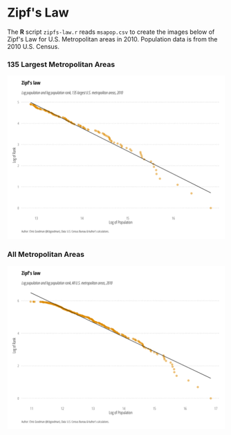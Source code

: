 # Zipf's Law

The **R** script `zipfs-law.r` reads `msapop.csv` to create the images below of Zipf's Law for U.S. Metropolitan areas in 2010. Population data is from the 2010 U.S. Census.

### 135 Largest Metropolitan Areas

![Zipf's Law, Largest Cities](zipf135.png)

### All Metropolitan Areas

![Zipf's Law, All Cities](zipf.png)
